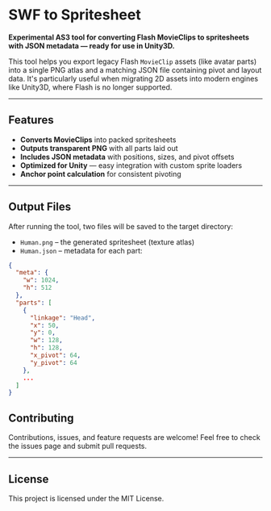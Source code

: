 # SWF to Spritesheet

**Experimental AS3 tool for converting Flash MovieClips to spritesheets with JSON metadata — ready for use in Unity3D.**

This tool helps you export legacy Flash `MovieClip` assets (like avatar parts) into a single PNG atlas and a matching JSON file containing pivot and layout data. It's particularly useful when migrating 2D assets into modern engines like Unity3D, where Flash is no longer supported.

---

## Features

- **Converts MovieClips** into packed spritesheets
- **Outputs transparent PNG** with all parts laid out
- **Includes JSON metadata** with positions, sizes, and pivot offsets
- **Optimized for Unity** — easy integration with custom sprite loaders
- **Anchor point calculation** for consistent pivoting

---

## Output Files

After running the tool, two files will be saved to the target directory:

- `Human.png` – the generated spritesheet (texture atlas)
- `Human.json` – metadata for each part:
```json
{
  "meta": {
    "w": 1024,
    "h": 512
  },
  "parts": [
    {
      "linkage": "Head",
      "x": 50,
      "y": 0,
      "w": 128,
      "h": 128,
      "x_pivot": 64,
      "y_pivot": 64
    },
    ...
  ]
}
```
## Contributing

Contributions, issues, and feature requests are welcome! Feel free to check the issues page and submit pull requests.

---

## License

This project is licensed under the MIT License.
